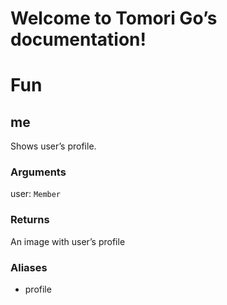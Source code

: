 # Welcome to Tomori Go’s documentation!

# Fun

## **me**

Shows user’s profile.

### Arguments

user: `Member`

### Returns

An image with user’s profile

### Aliases


* profile
